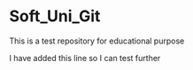 # Soft_Uni_Git
This is a test repository for educational purpose


I have added this line so I can test further 